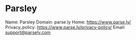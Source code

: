 
# Parsley

Name: Parsley
Domain: parse.ly
Home: https://www.parse.ly/
Privacy_policy: https://www.parse.ly/privacy-policy/
Email: support@parsely.com
